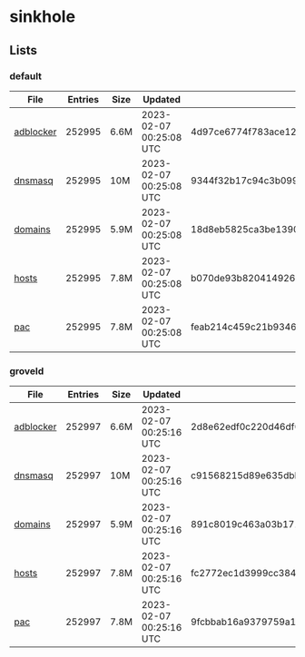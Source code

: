 # sinkhole

## Lists

### default

|File|Entries|Size|Updated|Hash|
|-|-|-|-|-|
|[adblocker](https://raw.githubusercontent.com/groveld/sinkhole/lists/default/adblocker.txt)|252995|6.6M|2023-02-07 00:25:08 UTC|4d97ce6774f783ace1207e8db7865f10558d23db4b2d36541e11bd396fbf9b4b|
|[dnsmasq](https://raw.githubusercontent.com/groveld/sinkhole/lists/default/dnsmasq.txt)|252995|10M|2023-02-07 00:25:08 UTC|9344f32b17c94c3b099870401137f74c90f875e828a35269467c6aa1b383c1cb|
|[domains](https://raw.githubusercontent.com/groveld/sinkhole/lists/default/domains.txt)|252995|5.9M|2023-02-07 00:25:08 UTC|18d8eb5825ca3be1390dd289ecccf12391691102e0fe197ffaf4e74bc1004909|
|[hosts](https://raw.githubusercontent.com/groveld/sinkhole/lists/default/hosts.txt)|252995|7.8M|2023-02-07 00:25:08 UTC|b070de93b8204149262cda45a28afac6f356c213dc88bda76e567b5649c6098a|
|[pac](https://raw.githubusercontent.com/groveld/sinkhole/lists/default/pac.txt)|252995|7.8M|2023-02-07 00:25:08 UTC|feab214c459c21b9346b5557bd12cbd4ef0be80d8caf81cd91653a5ebab0b449|

### groveld

|File|Entries|Size|Updated|Hash|
|-|-|-|-|-|
|[adblocker](https://raw.githubusercontent.com/groveld/sinkhole/lists/groveld/adblocker.txt)|252997|6.6M|2023-02-07 00:25:16 UTC|2d8e62edf0c220d46df0bdc32302a2c807b3a090666bfd6bb666da8d28ad83fd|
|[dnsmasq](https://raw.githubusercontent.com/groveld/sinkhole/lists/groveld/dnsmasq.txt)|252997|10M|2023-02-07 00:25:16 UTC|c91568215d89e635dbb9accc1902863569e819e630deadf158e44cb9c8bcfc8d|
|[domains](https://raw.githubusercontent.com/groveld/sinkhole/lists/groveld/domains.txt)|252997|5.9M|2023-02-07 00:25:16 UTC|891c8019c463a03b1713b39529b06850016dfcc04d20004c4a4091c2005a205e|
|[hosts](https://raw.githubusercontent.com/groveld/sinkhole/lists/groveld/hosts.txt)|252997|7.8M|2023-02-07 00:25:16 UTC|fc2772ec1d3999cc384c122d9fce6f648c6b8cef8c700b06cd54e4626895ed62|
|[pac](https://raw.githubusercontent.com/groveld/sinkhole/lists/groveld/pac.txt)|252997|7.8M|2023-02-07 00:25:16 UTC|9fcbbab16a9379759a12d8291006997a7f02613b6552c00766181883774010e4|
